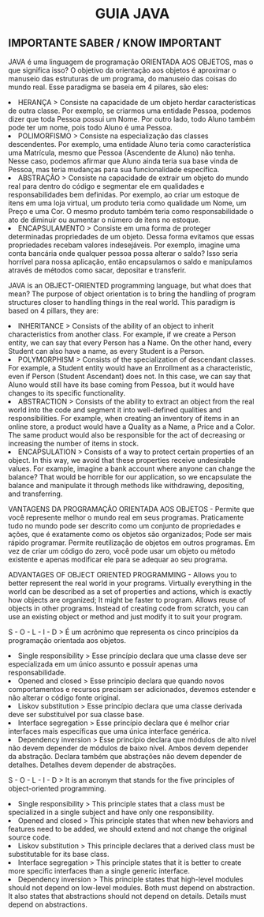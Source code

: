 <h1 align = "center"> GUIA JAVA </h1>
<h2> IMPORTANTE SABER / KNOW IMPORTANT </h2>

<p> JAVA é uma linguagem de programação ORIENTADA AOS OBJETOS, mas o que significa isso? O objetivo da orientação aos objetos é aproximar o manuseio das estruturas de um programa, do manuseio das coisas do mundo real. Esse paradigma se baseia em 4 pilares, são eles: </p>

<li> HERANÇA > Consiste na capacidade de um objeto herdar características de outra classe. Por exemplo, se criarmos uma entidade Pessoa, podemos dizer que toda Pessoa possui um Nome. Por outro lado, todo Aluno também pode ter um nome, pois todo Aluno é uma Pessoa.
<li> POLIMORFISMO > Consiste na especialização das classes descendentes. Por exemplo, uma entidade Aluno teria como característica uma Matrícula, mesmo que Pessoa (Ascendente de Aluno) não tenha. Nesse caso, podemos afirmar que Aluno ainda teria sua base vinda de Pessoa, mas teria mudanças para sua funcionalidade específica.
<li> ABSTRAÇÃO > Consiste na capacidade de extrair um objeto do mundo real para dentro do código e segmentar ele em qualidades e responsabilidades bem definidas. Por exemplo, ao criar um estoque de itens em uma loja virtual, um produto teria como qualidade um Nome, um Preço e uma Cor. O mesmo produto também teria como responsabilidade o ato de diminuir ou aumentar o número de itens no estoque.
<li> ENCAPSULAMENTO > Consiste em uma forma de proteger determinadas propriedades de um objeto. Dessa forma evitamos que essas propriedades recebam valores indesejáveis. Por exemplo, imagine uma conta bancária onde qualquer pessoa possa alterar o saldo? Isso seria horrível para nossa aplicação, então encapsulamos o saldo e manipulamos através de métodos como sacar, depositar e transferir.

<p> JAVA is an OBJECT-ORIENTED programming language, but what does that mean? The purpose of object orientation is to bring the handling of program structures closer to handling things in the real world. This paradigm is based on 4 pillars, they are: </p>

<li> INHERITANCE > Consists of the ability of an object to inherit characteristics from another class. For example, if we create a Person entity, we can say that every Person has a Name. On the other hand, every Student can also have a name, as every Student is a Person.
<li> POLYMORPHISM > Consists of the specialization of descendant classes. For example, a Student entity would have an Enrollment as a characteristic, even if Person (Student Ascendant) does not. In this case, we can say that Aluno would still have its base coming from Pessoa, but it would have changes to its specific functionality.
<li> ABSTRACTION > Consists of the ability to extract an object from the real world into the code and segment it into well-defined qualities and responsibilities. For example, when creating an inventory of items in an online store, a product would have a Quality as a Name, a Price and a Color. The same product would also be responsible for the act of decreasing or increasing the number of items in stock.
<li> ENCAPSULATION > Consists of a way to protect certain properties of an object. In this way, we avoid that these properties receive undesirable values. For example, imagine a bank account where anyone can change the balance? That would be horrible for our application, so we encapsulate the balance and manipulate it through methods like withdrawing, depositing, and transferring.

<p> VANTAGENS DA PROGRAMAÇÃO ORIENTADA AOS OBJETOS - Permite que você represente melhor o mundo real em seus programas. Praticamente tudo no mundo pode ser descrito como um conjunto de propriedades e ações, que é exatamente como os objetos são organizados; Pode ser mais rápido programar. Permite reutilização de objetos em outros programas. Em vez de criar um código do zero, você pode usar um objeto ou método existente e apenas modificar ele para se adequar ao seu programa.
<p> ADVANTAGES OF OBJECT ORIENTED PROGRAMMING - Allows you to better represent the real world in your programs. Virtually everything in the world can be described as a set of properties and actions, which is exactly how objects are organized; It might be faster to program. Allows reuse of objects in other programs. Instead of creating code from scratch, you can use an existing object or method and just modify it to suit your program.

<p> S - O - L - I - D > É um acrônimo que representa os cinco princípios da programação orientada aos objetos.
<li> Single responsibility > Esse princípio declara que uma classe deve ser especializada em um único assunto e possuir apenas uma responsabilidade.
<li> Opened and closed > Esse princípio declara que quando novos comportamentos e recursos precisam ser adicionados, devemos estender e não alterar o código fonte original.
<li> Liskov substitution > Esse princípio declara que uma classe derivada deve ser substituível por sua classe base.
<li> Interface segregation > Esse princípio declara que é melhor criar interfaces mais específicas que uma única interface genérica.
<li> Dependency inversion > Esse princípio declara que módulos de alto nível não devem depender de módulos de baixo nível. Ambos devem depender da abstração. Declara também que abstrações não devem depender de detalhes. Detalhes devem depender de abstrações.
	
<p> S - O - L - I - D > It is an acronym that stands for the five principles of object-oriented programming.
<li> Single responsibility > This principle states that a class must be specialized in a single subject and have only one responsibility.
<li> Opened and closed > This principle states that when new behaviors and features need to be added, we should extend and not change the original source code.
<li> Liskov substitution > This principle declares that a derived class must be substitutable for its base class.
<li> Interface segregation > This principle states that it is better to create more specific interfaces than a single generic interface.
<li> Dependency inversion > This principle states that high-level modules should not depend on low-level modules. Both must depend on abstraction. It also states that abstractions should not depend on details. Details must depend on abstractions.
